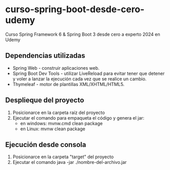 # curso-spring-boot-desde-cero-udemy
Curso Spring Framework 6 &amp; Spring Boot 3 desde cero a experto 2024 en Udemy

## Dependencias utilizadas
- Spring Web - construir aplicaciones web.
- Spring Boot Dev Tools - utilizar LiveReload para evitar tener que detener y voler a lanzar la ejecución cada vez que
  se realice un cambio.
- Thymeleaf - motor de plantillas XML/XHTML/HTML5.

## Desplieque del proyecto
1. Posicionarce en la carpeta raíz del proyecto
2. Ejecutar el comando para empaqueta el código y genera el jar:
	- en windows: mvnw.cmd clean package
	- en Linux: mvnw clean package

## Ejecución desde consola
1. Posicionarce en la carpeta "target" del proyecto
2. Ejecutar el comando java -jar ./nombre-del-archivo.jar